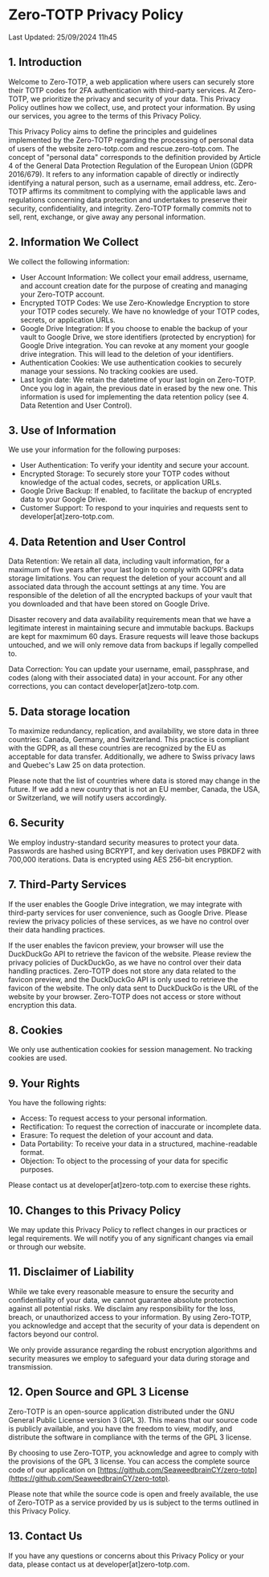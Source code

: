 Zero-TOTP Privacy Policy
========================

Last Updated: 25/09/2024 11h45

1\. Introduction
----------------

Welcome to Zero-TOTP, a web application where users can securely store their TOTP codes for 2FA authentication with third-party services. At Zero-TOTP, we prioritize the privacy and security of your data. This Privacy Policy outlines how we collect, use, and protect your information. By using our services, you agree to the terms of this Privacy Policy.

  

This Privacy Policy aims to define the principles and guidelines implemented by the Zero-TOTP regarding the processing of personal data of users of the website zero-totp.com and rescue.zero-totp.com. The concept of "personal data" corresponds to the definition provided by Article 4 of the General Data Protection Regulation of the European Union (GDPR 2016/679). It refers to any information capable of directly or indirectly identifying a natural person, such as a username, email address, etc. Zero-TOTP affirms its commitment to complying with the applicable laws and regulations concerning data protection and undertakes to preserve their security, confidentiality, and integrity. Zero-TOTP formally commits not to sell, rent, exchange, or give away any personal information.

2\. Information We Collect
--------------------------

We collect the following information:

  

*   User Account Information: We collect your email address, username, and account creation date for the purpose of creating and managing your Zero-TOTP account.
*   Encrypted TOTP Codes: We use Zero-Knowledge Encryption to store your TOTP codes securely. We have no knowledge of your TOTP codes, secrets, or application URLs.
*   Google Drive Integration: If you choose to enable the backup of your vault to Google Drive, we store identifiers (protected by encryption) for Google Drive integration. You can revoke at any moment your google drive integration. This will lead to the deletion of your identifiers.
*   Authentication Cookies: We use authentication cookies to securely manage your sessions. No tracking cookies are used.
*   Last login date: We retain the datetime of your last login on Zero-TOTP. Once you log in again, the previous date in erased by the new one. This information is used for implementing the data retention policy (see 4. Data Retention and User Control).

3\. Use of Information
----------------------

We use your information for the following purposes:

  

*   User Authentication: To verify your identity and secure your account.
*   Encrypted Storage: To securely store your TOTP codes without knowledge of the actual codes, secrets, or application URLs.
*   Google Drive Backup: If enabled, to facilitate the backup of encrypted data to your Google Drive.
*   Customer Support: To respond to your inquiries and requests sent to developer\[at\]zero-totp.com.

4\. Data Retention and User Control
-----------------------------------

Data Retention: We retain all data, including vault information, for a maximum of five years after your last login to comply with GDPR's data storage limitations. You can request the deletion of your account and all associated data through the account settings at any time. You are responsible of the deletion of all the encrypted backups of your vault that you downloaded and that have been stored on Google Drive.  
  
Disaster recovery and data availability requirements mean that we have a legitimate interest in maintaining secure and immutable backups. Backups are kept for maxmimum 60 days. Erasure requests will leave those backups untouched, and we will only remove data from backups if legally compelled to.

  

Data Correction: You can update your username, email, passphrase, and codes (along with their associated data) in your account. For any other corrections, you can contact developer\[at\]zero-totp.com.

5\. Data storage location
-------------------------

To maximize redundancy, replication, and availability, we store data in three countries: Canada, Germany, and Switzerland. This practice is compliant with the GDPR, as all these countries are recognized by the EU as acceptable for data transfer. Additionally, we adhere to Swiss privacy laws and Quebec's Law 25 on data protection.  
  
Please note that the list of countries where data is stored may change in the future. If we add a new country that is not an EU member, Canada, the USA, or Switzerland, we will notify users accordingly.

6\. Security
------------

We employ industry-standard security measures to protect your data. Passwords are hashed using BCRYPT, and key derivation uses PBKDF2 with 700,000 iterations. Data is encrypted using AES 256-bit encryption.

7\. Third-Party Services
------------------------

If the user enables the Google Drive integration, we may integrate with third-party services for user convenience, such as Google Drive. Please review the privacy policies of these services, as we have no control over their data handling practices.

  

If the user enables the favicon preview, your browser will use the DuckDuckGo API to retrieve the favicon of the website. Please review the privacy policies of DuckDuckGo, as we have no control over their data handling practices. Zero-TOTP does not store any data related to the favicon preview, and the DuckDuckGo API is only used to retrieve the favicon of the website. The only data sent to DuckDuckGo is the URL of the website by your browser. Zero-TOTP does not access or store without encryption this data.

8\. Cookies
-----------

We only use authentication cookies for session management. No tracking cookies are used.

9\. Your Rights
---------------

You have the following rights:

  

*   Access: To request access to your personal information.
*   Rectification: To request the correction of inaccurate or incomplete data.
*   Erasure: To request the deletion of your account and data.
*   Data Portability: To receive your data in a structured, machine-readable format.
*   Objection: To object to the processing of your data for specific purposes.

  

Please contact us at developer\[at\]zero-totp.com to exercise these rights.

10\. Changes to this Privacy Policy
-----------------------------------

We may update this Privacy Policy to reflect changes in our practices or legal requirements. We will notify you of any significant changes via email or through our website.

11\. Disclaimer of Liability
----------------------------

While we take every reasonable measure to ensure the security and confidentiality of your data, we cannot guarantee absolute protection against all potential risks. We disclaim any responsibility for the loss, breach, or unauthorized access to your information. By using Zero-TOTP, you acknowledge and accept that the security of your data is dependent on factors beyond our control.

  

We only provide assurance regarding the robust encryption algorithms and security measures we employ to safeguard your data during storage and transmission.

  

12\. Open Source and GPL 3 License
----------------------------------

Zero-TOTP is an open-source application distributed under the GNU General Public License version 3 (GPL 3). This means that our source code is publicly available, and you have the freedom to view, modify, and distribute the software in compliance with the terms of the GPL 3 license.

  

By choosing to use Zero-TOTP, you acknowledge and agree to comply with the provisions of the GPL 3 license. You can access the complete source code of our application on [https://github.com/SeaweedbrainCY/zero-totp](https://github.com/SeaweedbrainCY/zero-totp).

  

Please note that while the source code is open and freely available, the use of Zero-TOTP as a service provided by us is subject to the terms outlined in this Privacy Policy.

13\. Contact Us
---------------

If you have any questions or concerns about this Privacy Policy or your data, please contact us at developer\[at\]zero-totp.com.
